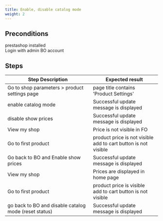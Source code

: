 ```yaml
---
title: Enable, disable catalog mode
weight: 2
---
```


## Preconditions

prestashop installed\
Login with admin BO account
## Steps
| Step Description | Expected result |
| ----- | ----- |
| Go to shop parameters > product settings page | page title contains 'Product Settings' |
| enable catalog mode | Successful update message is displayed |
| disable show prices | Successful update message is displayed |
| View my shop | Price is not visible in FO |
| Go to first product | product price is not visible<br>add to cart button is not visible |
| Go back to BO and Enable show prices | Successful update message is displayed |
| View my shop | Prices are displayed in home page |
| Go to first product | product price is visible<br>add to cart button is not visible |
| go back to BO and disable catalog mode (reset status) | Successful update message is displayed |
